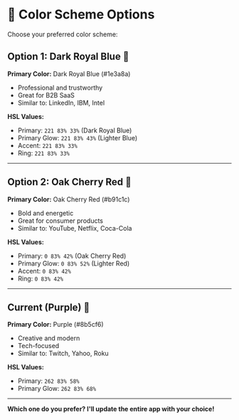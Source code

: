 # 🎨 Color Scheme Options

Choose your preferred color scheme:

## Option 1: Dark Royal Blue 🔵

**Primary Color:** Dark Royal Blue (#1e3a8a)
- Professional and trustworthy
- Great for B2B SaaS
- Similar to: LinkedIn, IBM, Intel

**HSL Values:**
- Primary: `221 83% 33%` (Dark Royal Blue)
- Primary Glow: `221 83% 43%` (Lighter Blue)
- Accent: `221 83% 33%`
- Ring: `221 83% 33%`

---

## Option 2: Oak Cherry Red 🔴

**Primary Color:** Oak Cherry Red (#b91c1c)
- Bold and energetic
- Great for consumer products
- Similar to: YouTube, Netflix, Coca-Cola

**HSL Values:**
- Primary: `0 83% 42%` (Oak Cherry Red)
- Primary Glow: `0 83% 52%` (Lighter Red)
- Accent: `0 83% 42%`
- Ring: `0 83% 42%`

---

## Current (Purple) 💜

**Primary Color:** Purple (#8b5cf6)
- Creative and modern
- Tech-focused
- Similar to: Twitch, Yahoo, Roku

**HSL Values:**
- Primary: `262 83% 58%`
- Primary Glow: `262 83% 68%`

---

**Which one do you prefer? I'll update the entire app with your choice!**